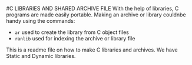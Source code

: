 #C LIBRARIES AND SHARED ARCHIVE FILE
With the help of libraries, C programs are made easily portable.
Making an archive or library couldnbe handy using the commands:
- ```ar``` used to create the library from C object files
- ```ranlib``` used for indexing the archive or library file

This is a readme file on how to make C libraries and archives.
We have Static and Dynamic libraries.
